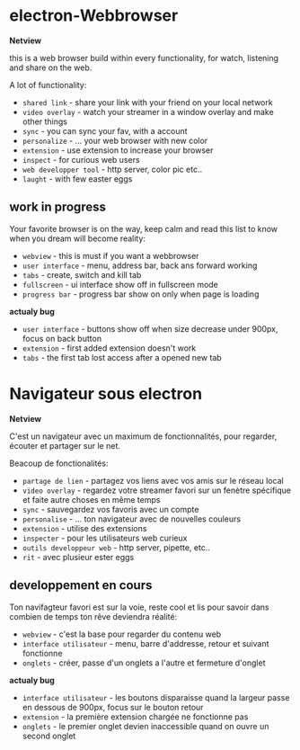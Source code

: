 # electron-Webbrowser

**Netview**

this is a web browser build within every functionality, for watch, listening and share on the web.

A lot of functionality:

- `shared link` - share your link with your friend on your local network
- `video overlay` - watch your streamer in a window overlay and make other things
- `sync` - you can sync your fav, with a account
- `personalize` - ... your web browser with new color
- `extension` - use extension to increase your browser
- `inspect` - for curious web users
- `web developper tool` - http server, color pic etc..
- `laught` - with few easter eggs

## work in progress

Your favorite browser is on the way, 
keep calm and read this list to know when you dream will become reality:

- `webview` - this is must if you want a webbrowser
- `user interface` - menu, address bar, back ans forward working
- `tabs` - create, switch and kill tab
- `fullscreen` - ui interface show off in fullscreen mode
- `progress bar` - progress bar show on only when page is loading


**actualy bug**
- `user interface` - buttons show off when size decrease under 900px, focus on back button
- `extension` - first added extension doesn't work
- `tabs` - the first tab lost access after a opened new tab






# Navigateur sous electron

**Netview**

C'est un navigateur avec un maximum de fonctionnalités, pour regarder, écouter et partager sur le net.

Beacoup de fonctionalités:

- `partage de lien` - partagez vos liens avec vos amis sur le réseau local
- `video overlay` - regardez votre streamer favori sur un fenètre spécifique et faite autre choses en même temps
- `sync` - sauvegardez vos favoris avec un compte
- `personalise` - ... ton navigateur avec de nouvelles couleurs
- `extension` - utilise des extensions
- `inspecter` - pour les utilisateurs web curieux
- `outils developpeur web` - http server, pipette, etc..
- `rit` - avec plusieur ester eggs

## developpement en cours

Ton navifagteur favori est sur la voie, 
reste cool et lis pour savoir dans combien de temps ton rêve deviendra réalité:

- `webview` - c'est la base pour regarder du contenu web
- `interface utilisateur` - menu, barre d'addresse, retour et suivant fonctionne
- `onglets` - créer, passe d'un onglets a l'autre et fermeture d'onglet


**actualy bug**
- `interface utilisateur` - les boutons disparaisse quand la largeur passe en dessous de 900px, focus sur le bouton retour
- `extension` - la première extension chargée ne fonctionne pas
- `onglets` - le premier onglet devien inaccessible quand on ouvre un second onglet